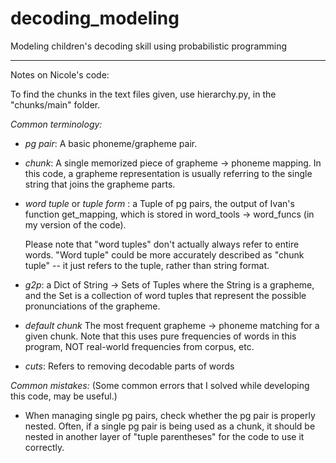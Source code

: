 # decoding_modeling
Modeling children's decoding skill using probabilistic programming

----

Notes on Nicole's code:

To find the chunks in the text files given,
  use hierarchy.py, in the "chunks/main" folder.

*Common terminology:*
  - *pg pair*:
    A basic phoneme/grapheme pair.
  - *chunk*:
     A single memorized piece of grapheme -> phoneme mapping.
      In this code, a grapheme representation is usually referring to the single string that joins the grapheme parts.
  - *word tuple* or *tuple form* : a Tuple of pg pairs,
        the output of Ivan's function get_mapping,
          which is stored in word_tools -> word_funcs (in my version of the code).
          
       Please note that "word tuples" don't actually always refer to entire words.
       "Word tuple" could be more accurately described as "chunk tuple" -- it just refers to the tuple, rather than string format.
          
  - *g2p*:
    a Dict of String -> Sets of Tuples
                where the String is a grapheme,
                and the Set is a collection of word tuples
                    that represent the possible pronunciations of the grapheme.
  - *default chunk*
    The most frequent grapheme -> phoneme matching for a given chunk.
      Note that this uses pure frequencies of words in this program, NOT real-world frequencies from corpus, etc.
  - *cuts*:
    Refers to removing decodable parts of words
    
*Common mistakes:*
  (Some common errors that I solved while developing this code, may be useful.)
  - When managing single pg pairs, check whether the pg pair is properly nested.
      Often, if a single pg pair is being used as a chunk, it should be nested in another layer of "tuple parentheses"
        for the code to use it correctly.
